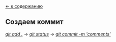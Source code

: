 [<- к содержанию](./readme.md)

## Создаем коммит

_[git add .](./add.md)_ -> _[git status](./status.md)_ -> _[git commit -m 'comments'](./commit.md)_
